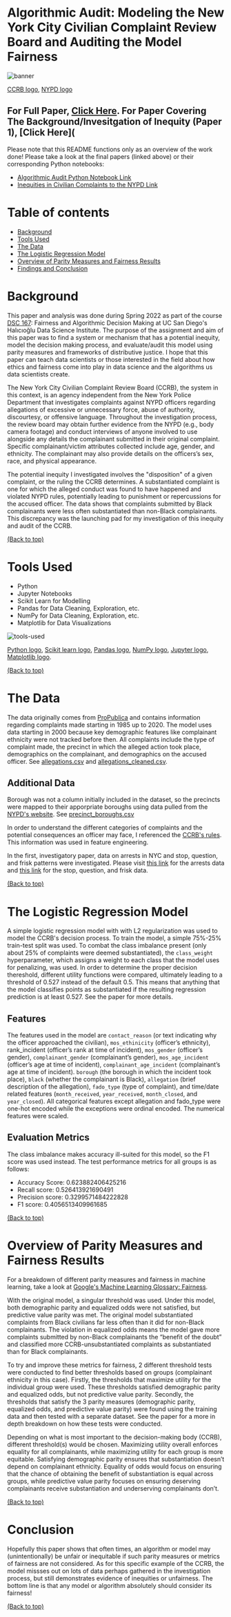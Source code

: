 # Algorithmic Audit: Modeling the New York City Civilian Complaint Review Board and Auditing the Model Fairness

![banner](https://github.com/jacquelinekclee/algorithmic-audit-nyc-ccrb/blob/e6fe2eb9f6dbe7af249f0bac74fd1296b2e5d088/Screen%20Shot%202022-09-08%20at%205.37.33%20PM.png)

[CCRB logo](https://www1.nyc.gov/assets/ccrb/images/content/pages/board-members/image_missing.png), [NYPD logo](https://en.wikipedia.org/wiki/New_York_City_Police_Department)

## For Full Paper, [Click Here](https://github.com/jacquelinekclee/algorithmic-audit-nyc-ccrb/blob/aa536a7c4a71f71eaf114cd817be665e8a0b5252/paper2.pdf). For Paper Covering The Background/Invesitgation of Inequity (Paper 1), [Click Here](
Please note that this README functions only as an overview of the work done! Please take a look at the final papers (linked above) or their corresponding Python notebooks:
- [Algorithmic Audit Python Notebook Link](https://github.com/jacquelinekclee/algorithmic-audit-nyc-ccrb/blob/4120ace9bea5f2d2045f8d984f68f158b23f94f9/Paper%202%20-%20Modeling%20the%20New%20York%20City%20Civilian%20Complaint%20Review%20Board%20and%20Auditing%20the%20Model%20Fairness.ipynb)
- [Inequities in Civilian Complaints to the NYPD Link](https://github.com/jacquelinekclee/algorithmic-audit-nyc-ccrb/blob/4120ace9bea5f2d2045f8d984f68f158b23f94f9/Paper%201%20-%20Inequities%20in%20Civilian%20Complaints%20to%20the%20NYPD.ipynb)

# Table of contents

- [Background](#background)
- [Tools Used](#tools-used)
- [The Data](#the-data)
- [The Logistic Regression Model](#the-logistic-regression-model)
- [Overview of Parity Measures and Fairness Results](#overview-of-parity-measures-and-fairness-results)
- [Findings and Conclusion](#findings-and-conclusion)

# Background
This paper and analysis was done during Spring 2022 as part of the course [DSC 167](https://afraenkel.github.io/fairness-algo-decision/): Fairness and Algorithmic Decision Making at UC San Diego's Halıcıoğlu Data Science Institute. The purpose of the assignment and aim of this paper was to find a system or mechanism that has a potential inequity, model the decision making process, and evaluate/audit this model using parity measures and frameworks of distributive justice. I hope that this paper can teach data scientists or those interested in the field about how ethics and fairness come into play in data science and the algorithms us data scientists create. 

The New York City Civilian Complaint Review Board (CCRB), the system in this context, is an agency independent from the New York Police Department that investigates complaints against NYPD officers regarding allegations of excessive or unnecessary force, abuse of authority, discourtesy, or offensive language. Throughout the investigation process, the review board may obtain further evidence from the NYPD (e.g., body camera footage) and conduct interviews of anyone involved to use alongside any details the complainant submitted in their original complaint. Specific complainant/victim attributes collected include age, gender, and ethnicity. The complainant may also provide details on the officers’s sex, race, and physical appearance.

The potential inequity I investigated involves the "disposition" of a given complaint, or the ruling the CCRB determines. A substantiated complaint is one for which the alleged conduct was found to have happened and violated NYPD rules, potentially leading to punishment or repercussions for the accused officer. The data shows that complaints submitted by Black complainants were less often substantiated than non-Black complainants. This discrepancy was the launching pad for my investigation of this inequity and audit of the CCRB. 

[(Back to top)](#table-of-contents)

# Tools Used
- Python
- Jupyter Notebooks
- Scikit Learn for Modelling
- Pandas for Data Cleaning, Exploration, etc.
- NumPy for Data Cleaning, Exploration, etc.
- Matplotlib for Data Visualizations

![tools-used](https://github.com/jacquelinekclee/algorithmic-audit-nyc-ccrb/blob/3f42afbac03d36df9b95b891e16dedbd1255dd62/tools_used_pic.png)

[Python logo](https://logos-world.net/wp-content/uploads/2021/10/Python-Symbol.png), [Scikit learn logo](https://upload.wikimedia.org/wikipedia/commons/thumb/0/05/Scikit_learn_logo_small.svg/1200px-Scikit_learn_logo_small.svg.png), [Pandas logo](https://upload.wikimedia.org/wikipedia/commons/thumb/e/ed/Pandas_logo.svg/2560px-Pandas_logo.svg.png), [NumPy logo](https://upload.wikimedia.org/wikipedia/commons/thumb/3/31/NumPy_logo_2020.svg/1280px-NumPy_logo_2020.svg.png), [Jupyter logo](https://upload.wikimedia.org/wikipedia/commons/thumb/3/38/Jupyter_logo.svg/1200px-Jupyter_logo.svg.png), [Matplotlib logo](https://matplotlib.org/stable/_images/sphx_glr_logos2_003.png). 

[(Back to top)](#table-of-contents)

# The Data
The data originally comes from [ProPublica](https://www.propublica.org/datastore/dataset/civilian-complaints-against-new-york-city-police-officers) and contains information regarding complaints made starting in 1985 up to 2020. The model uses data starting in 2000 because key demographic features like complainant ethnicity were not tracked before then. All complaints include the type of complaint made, the precinct in which the alleged action took place, demographics on the complainant, and demographics on the accused officer. See [allegations.csv]() and [allegations_cleaned.csv]().

## Additional Data

Borough was not a column initially included in the dataset, so the precincts were mapped to their apporpriate boroughs using data pulled from the [NYPD's website](https://www1.nyc.gov/site/nypd/bureaus/patrol/precincts-landing.page). See [precinct_boroughs.csv]() 

In order to understand the different categories of complaints and the potential consequences an officer may face, I referenced the [CCRB's rules](https://www1.nyc.gov/assets/ccrb/downloads/pdf/about_pdf/Title38-A_20210526.pdf). This information was used in feature engineering. 

In the first, investigatory paper, data on arrests in NYC and stop, question, and frisk patterns were investigated. Please visit [this link](https://data.cityofnewyork.us/Public-Safety/NYPD-Arrests-Data-Historic-/8h9b-rp9u) for the arrests data and [this link](https://data.cityofnewyork.us/Public-Safety/The-Stop-Question-and-Frisk-Data/ftxv-d5ix) for the stop, question, and frisk data. 

[(Back to top)](#table-of-contents)

# The Logistic Regression Model

A simple logistic regression model with with L2 regularization was used to model the CCRB's decision process. To train the model, a simple 75%-25% train-test split was used. To combat the class imbalance present (only about 25% of complaints were deemed substantiated), the `class_weight` hyperparameter, which assigns a weight to each class that the model uses for penalizing, was used. In order to determine the proper decision thereshold, different utility functions were compared, ultimately leading to a threshold of 0.527 instead of the default 0.5. This means that anything that the model classifies points as substantiated if the resulting regression prediction is at least 0.527. See the paper for more details. 

## Features
The features used in the model are `contact_reason` (or text indicating why the officer approached the civilian), `mos_ethinicity` (officer’s ethnicity), rank_incident (officer’s rank at time of incident), `mos_gender` (officer’s gender), `complainant_gender` (complainant’s gender), `mos_age_incident` (officer’s age at time of incident), `complainant_age_incident` (complainant’s age at time of incident). `borough` (the borough in which the incident took place), `black` (whether the complainant is Black), `allegation` (brief description of the allegation), `fado_type` (type of complaint), and time/date related features (`month_received`, `year_received`, `month_closed`, and `year_closed`). All categorical features except allegation and fado_type were one-hot encoded while the exceptions were ordinal encoded. The numerical features were scaled. 

## Evaluation Metrics
The class imbalance makes accuracy ill-suited for this model, so the F1 score was used instead. The test performance metrics for all groups is as follows:
 - Accuracy Score: 0.623882406425216
 - Recall score: 0.526413921690491
 - Precision score: 0.3299571484222828
 - F1 score: 0.4056513409961685

[(Back to top)](#table-of-contents)

# Overview of Parity Measures and Fairness Results
For a breakdown of different parity measures and fairness in machine learning, take a look at [Google's Machine Learning Glossary: Fairness](https://developers.google.com/machine-learning/glossary/fairness).

With the original model, a singular threshold was used. Under this model, both demographic parity and equalized odds were not satisfied, but predictive value parity was met. The original model substantiated complaints from Black civilians far less often than it did for non-Black complainants. The violation in equalized odds means the model gave more complaints submitted by non-Black complainants the “benefit of the doubt” and classified more CCRB-unsubstantiated complaints as substantiated than for Black complainants.

To try and improve these metrics for fairness, 2 different threshold tests were conducted to find better thresholds based on groups (complainant ethnicity in this case). Firstly, the thresholds that maximize utility for the individual group were used. These thresholds satisfied demographic parity and equalized odds, but not predictive value parity. Secondly, the thresholds that satisfy the 3 parity measures (demographic parity, equalized odds, and predictive value parity) were found using the training data and then tested with a separate dataset. See the paper for a more in depth breakdown on how these tests were conducted.

Depending on what is most important to the decision-making body (CCRB), different threshold(s) would be chosen. Maximizing utility overall enforces equality for all complainants, while maximizing utility for each group is more equitable. Satisfying demographic parity ensures that substantiation doesn’t depend on complainant ethnicity. Equality of odds would focus on ensuring that the chance of obtaining the benefit of substantiation is equal across groups, while predictive value parity focuses on ensuring deserving complainants receive substantiation and underserving complainants don’t.

[(Back to top)](#table-of-contents)

# Conclusion
Hopefully this paper shows that often times, an algorithm or model may (unintentionally) be unfair or inequitable if such parity measures or metrics of fairness are not considered. As for this specific example of the CCRB, the model missses out on lots of data perhaps gathered in the investigation process, but still demonstrates evidence of inequities or unfairness. The bottom line is that any model or algorithm absolutely should consider its fairness! 

[(Back to top)](#table-of-contents)


